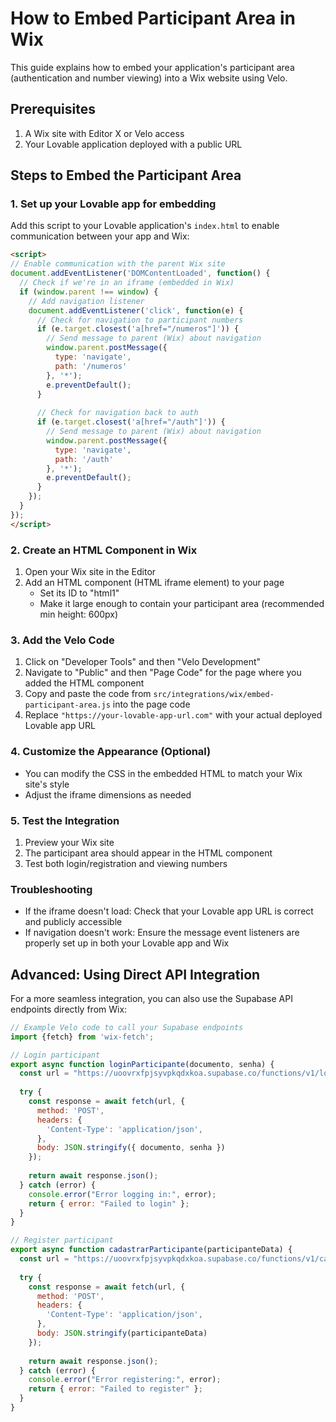 
# How to Embed Participant Area in Wix

This guide explains how to embed your application's participant area (authentication and number viewing) into a Wix website using Velo.

## Prerequisites

1. A Wix site with Editor X or Velo access
2. Your Lovable application deployed with a public URL

## Steps to Embed the Participant Area

### 1. Set up your Lovable app for embedding

Add this script to your Lovable application's `index.html` to enable communication between your app and Wix:

```html
<script>
// Enable communication with the parent Wix site
document.addEventListener('DOMContentLoaded', function() {
  // Check if we're in an iframe (embedded in Wix)
  if (window.parent !== window) {
    // Add navigation listener
    document.addEventListener('click', function(e) {
      // Check for navigation to participant numbers
      if (e.target.closest('a[href="/numeros"]')) {
        // Send message to parent (Wix) about navigation
        window.parent.postMessage({ 
          type: 'navigate', 
          path: '/numeros' 
        }, '*');
        e.preventDefault();
      }
      
      // Check for navigation back to auth
      if (e.target.closest('a[href="/auth"]')) {
        // Send message to parent (Wix) about navigation
        window.parent.postMessage({ 
          type: 'navigate', 
          path: '/auth' 
        }, '*');
        e.preventDefault();
      }
    });
  }
});
</script>
```

### 2. Create an HTML Component in Wix

1. Open your Wix site in the Editor
2. Add an HTML component (HTML iframe element) to your page
   - Set its ID to "html1"
   - Make it large enough to contain your participant area (recommended min height: 600px)

### 3. Add the Velo Code

1. Click on "Developer Tools" and then "Velo Development"
2. Navigate to "Public" and then "Page Code" for the page where you added the HTML component
3. Copy and paste the code from `src/integrations/wix/embed-participant-area.js` into the page code
4. Replace `"https://your-lovable-app-url.com"` with your actual deployed Lovable app URL

### 4. Customize the Appearance (Optional)

- You can modify the CSS in the embedded HTML to match your Wix site's style
- Adjust the iframe dimensions as needed

### 5. Test the Integration

1. Preview your Wix site
2. The participant area should appear in the HTML component
3. Test both login/registration and viewing numbers

### Troubleshooting

- If the iframe doesn't load: Check that your Lovable app URL is correct and publicly accessible
- If navigation doesn't work: Ensure the message event listeners are properly set up in both your Lovable app and Wix

## Advanced: Using Direct API Integration

For a more seamless integration, you can also use the Supabase API endpoints directly from Wix:

```javascript
// Example Velo code to call your Supabase endpoints
import {fetch} from 'wix-fetch';

// Login participant
export async function loginParticipante(documento, senha) {
  const url = "https://uoovrxfpjsyvpkqdxkoa.supabase.co/functions/v1/login-participante";
  
  try {
    const response = await fetch(url, {
      method: 'POST',
      headers: {
        'Content-Type': 'application/json',
      },
      body: JSON.stringify({ documento, senha })
    });
    
    return await response.json();
  } catch (error) {
    console.error("Error logging in:", error);
    return { error: "Failed to login" };
  }
}

// Register participant
export async function cadastrarParticipante(participanteData) {
  const url = "https://uoovrxfpjsyvpkqdxkoa.supabase.co/functions/v1/cadastro-participante";
  
  try {
    const response = await fetch(url, {
      method: 'POST',
      headers: {
        'Content-Type': 'application/json',
      },
      body: JSON.stringify(participanteData)
    });
    
    return await response.json();
  } catch (error) {
    console.error("Error registering:", error);
    return { error: "Failed to register" };
  }
}
```
